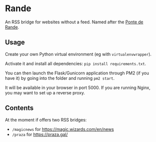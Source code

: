 Rande
======

An RSS bridge for websites without a feed. Named after the [Ponte de Rande](https://gl.wikipedia.org/wiki/Ponte_de_Rande).

Usage
-----

Create your own Python virtual environment (eg with `virtualenvwrapper`).

Activate it and install all dependencies: `pip install requirements.txt`.

You can then launch the Flask/Gunicorn application through PM2 (if you have it) by going into the folder and running `pm2 start`.

It will be available in your browser in port 5000. If you are running Nginx, you may want to set up a reverse proxy.

Contents
--------

At the moment if offers two RSS bridges:

- `/magicnews` for https://magic.wizards.com/en/news
- `/praza` for https://praza.gal/
